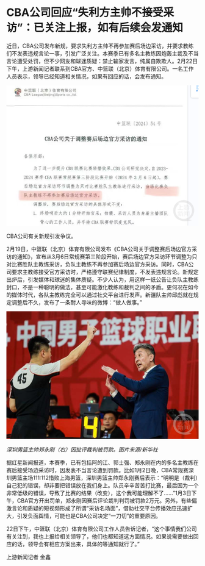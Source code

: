 # CBA公司回应“失利方主帅不接受采访”：已关注上报，如有后续会发通知

近日，CBA公司发布新规，要求失利方主帅不再参加赛后场边采访，并要求教练们不发表违规言论一事，引发广泛关注。本赛季已有多名主教练因炮轰主裁及不当言论遭受处罚，但不少网友和球迷质疑：禁止输家发言，纯属自欺欺人。2月22日下午，上游新闻记者联系到CBA官方、中篮联（北京）体育有限公司。一名工作人员表示，领导已经知道相关情况，如果有回应的话，会发布通知。

![003f936b13afbc0ca6cd4da7a6277af7.jpg](https://raw.githubusercontent.com/qqhsx/qqnews_image/main/2024/02/22/CBA公司回应“失利方主帅不接受采访”：已关注上报，如有后续会发通知/003f936b13afbc0ca6cd4da7a6277af7.jpg)

CBA公司有关新规引发争议。

2月19日，中篮联（北京）体育有限公司发布《CBA公司关于调整赛后场边官方采访的通知》，宣布从3月6日常规赛第三阶段开始，赛后场边官方采访环节调整为只对比赛胜队主教练采访，负队主教练不再参加赛后场边官方采访。同时，CBA公司要求主教练接受官方采访时，严格遵守联赛纪律制度，不发表违规言论。新规定出炉后，引发媒体和球迷的集体质疑。不少人认为，用这样一纸公告让负队主教练封口，不是一种聪明的做法，甚至可能激化教练和裁判之间的矛盾。更何况在如今的媒体时代，各队主教练完全可以通过社交平台进行发声。新疆队主帅邱彪就在规定调整后不久，发布了一条耐人寻味的微博：“做人做事。”

![957a9c0b5a950ede4f9b50a0dc81fc1d.jpg](https://raw.githubusercontent.com/qqhsx/qqnews_image/main/2024/02/22/CBA公司回应“失利方主帅不接受采访”：已关注上报，如有后续会发通知/957a9c0b5a950ede4f9b50a0dc81fc1d.jpg)

_深圳男篮主帅郑永刚（右）因批评裁判被罚款。图片来源/新华社_

据红星新闻报道，本赛季，已有包括阿的江、郭士强、郑永刚在内的多名主教练在赛后接受场边采访时，因发表不当言论遭到罚款。比如1月2日晚，CBA常规赛深圳男篮主场111:112惜败上海男篮，深圳男篮主帅郑永刚赛后表示：“明明是（裁判）自己犯的错误，却非要把错误放在我们身上。队员辛辛苦苦打比赛，最后因为一个非常低级的错误，导致了比赛的结果（改变），这个我可能理解不了……”1月3日下午，CBA官方开出罚单，郑永刚因赛后评论裁判判罚被罚款2万元。另外，有些偏激言论和质疑的短视频形成了所谓“采访名场面”，借助社交平台传播效应迅速扩大，引发负面舆情，可能也是CBA公司决定“一刀切”的重要原因。

22日下午，中篮联（北京）体育有限公司工作人员告诉记者，“这个事情我们公司有关注到，我也上报给相关领导了，他们也都知道这方面情况。如果说需要做出回应的话，领导会有相应方案出来，具体的等通知就行了。”

上游新闻记者 金鑫

